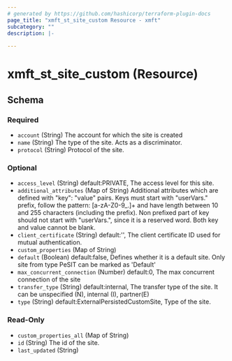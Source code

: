 ```yaml
---
# generated by https://github.com/hashicorp/terraform-plugin-docs
page_title: "xmft_st_site_custom Resource - xmft"
subcategory: ""
description: |-
  
---
```


# xmft_st_site_custom (Resource)





<!-- schema generated by tfplugindocs -->
## Schema

### Required

- `account` (String) The account for which the site is created
- `name` (String) The type of the site. Acts as a discriminator.
- `protocol` (String) Protocol of the site.

### Optional

- `access_level` (String) default:PRIVATE, The access level for this site.
- `additional_attributes` (Map of String) Additional attributes which are defined with "key": "value" pairs. Keys must start with "userVars." prefix, follow the pattern: [a-zA-Z0-9_.]+
and have length between 10 and 255 characters (including the prefix). Non prefixed part of key should not start with "userVars.", since it is
a reserved word. Both key and value cannot be blank.
- `client_certificate` (String) default:'', The client certificate ID used for mutual authentication.
- `custom_properties` (Map of String)
- `default` (Boolean) default:false, Defines whether it is a default site. Only site from type PeSIT can be marked as 'Default'
- `max_concurrent_connection` (Number) default:0, The max concurrent connection of the site
- `transfer_type` (String) default:internal, The transfer type of the site. It can be unspecified (N), internal (I), partner(E)
- `type` (String) default:ExternalPersistedCustomSite, Type of the site.

### Read-Only

- `custom_properties_all` (Map of String)
- `id` (String) The id of the site.
- `last_updated` (String)
